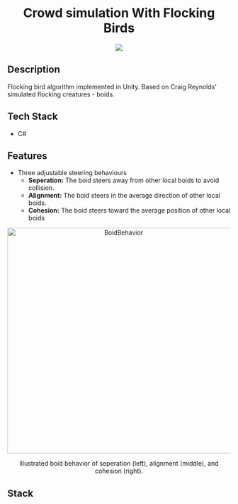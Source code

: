 <h1 align="center">Crowd simulation With Flocking Birds</h1>

<p align="center">

<img src="https://github.com/jonasvalvik/FlockingSimulation_Unity/assets/6436680/51ed9cad-4201-43a3-8fdf-e7662bd5705e" >
</p>


## Description

Flocking bird algorithm implemented in Unity. Based on Craig Reynolds' simulated flocking creatures - boids. 

## Tech Stack

- C#

## Features

* Three adjustable steering behaviours
    * **Seperation:** The boid steers away from other local boids to avoid collision.
    * **Alignment:** The boid steers in the average direction of other local boids.
    * **Cohesion:** The boid steers toward the average position of other local boids

<p align="center">
<img src="https://github.com/jonasvalvik/FlockingSimulation_Unity/assets/6436680/b3c5274e-53e2-47de-a766-fb8f75e8121e" alt="BoidBehavior" width="509">
</p>
<p align="center">
Illustrated boid behavior of seperation (left), alignment (middle), and cohesion (right).
</p>

## Stack
